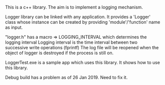 This is a c++ library. 
The aim is to implement a logging mechanism.


Logger library can be linked with any application.
It provides a 'Logger' class whose instance can be created by providing 'module'/'function' name as input.

"logger.h" has a macro => LOGGING_INTERVAL which determines the logging interval
Logging interval is the time interval between two successive write operations (fprintf)
The log file will be reopened when the object of logger is destroyed if the process is still on.

LoggerTest.exe is a sample app which uses this library. It shows how to use this library.

Debug build has a problem as of 26 Jan 2019. Need to fix it. 
